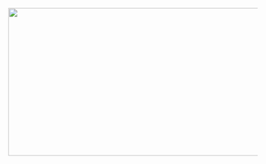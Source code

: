 [<img src="https://youtu.be/RPvhoghXn54?si=knm1-2at-6dbg9h1" width="600" height="300"
/>](https://www.youtube.com/embed/1jYUXOjuAtE)
